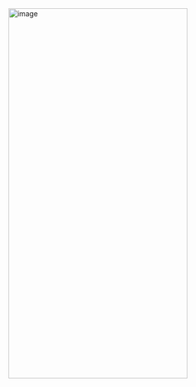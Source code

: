 <img width="355" height="733" alt="image" src="https://github.com/user-attachments/assets/a4390842-8e46-4fd8-8f98-6daa03c99cf9" />
